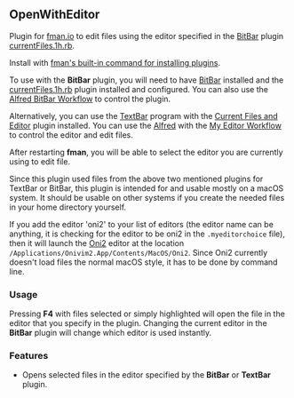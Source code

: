 ## OpenWithEditor

Plugin for [fman.io](https://fman.io) to edit files using the editor specified in the [BitBar](https://getbitbar.com/) plugin [currentFiles.1h.rb](https://getbitbar.com/plugins/System/currentFiles.1h.rb).

Install with [fman's built-in command for installing plugins](https://fman.io/docs/installing-plugins).

To use with the **BitBar** plugin, you will need to have [BitBar](https://getbitbar.com/) installed and the [currentFiles.1h.rb](https://getbitbar.com/plugins/System/currentFiles.1h.rb) plugin installed and configured. You can also use the [Alfred BitBar Workflow](https://github.com/raguay/MyAlfred/blob/master/Alfred%203/BitBarWorkflow.alfredworkflow) to control the plugin.

Alternatively, you can use the [TextBar](http://richsomerfield.com/apps/textbar/) program with the [Current Files and Editor](https://github.com/raguay/TextBarScripts/blob/master/Current%20Files%20and%20Editor.textbar) plugin installed. You can use the [Alfred](https://www.alfredapp.com/) with the [My Editor Workflow](https://github.com/raguay/MyAlfred/blob/master/Alfred%203/My%20Editor%20Workflow.alfredworkflow) to control the editor and edit files.

After restarting **fman**, you will be able to select the editor you are currently using to edit file.

Since this plugin used files from the above two mentioned plugins for TextBar or BitBar, this plugin is intended for and usable mostly on a macOS system. It should be usable on other systems if you create the needed files in your home directory yourself.

If you add the editor 'oni2' to your list of editors (the editor name can be anything, it is checking for the editor to be oni2 in the `.myeditorchoice` file), then it will launch the [Oni2](https://v2.onivim.io/) editor at the location `/Applications/Onivim2.App/Contents/MacOS/Oni2`. Since Oni2 currently doesn't load files the normal macOS style, it has to be done by command line.

### Usage

Pressing **F4** with files selected or simply highlighted will open the file in the editor that you specify in the plugin. Changing the current editor in the **BitBar** plugin will change which editor is used instantly.

### Features

 - Opens selected files in the editor specified by the **BitBar** or **TextBar** plugin.
